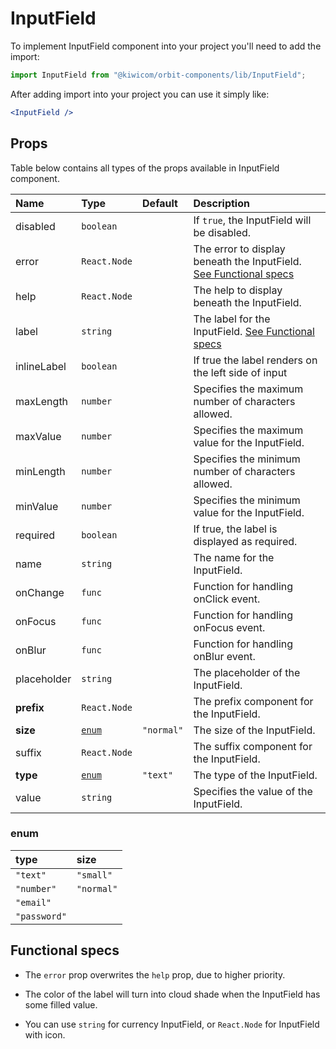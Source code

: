 # InputField
To implement InputField component into your project you'll need to add the import:
```jsx
import InputField from "@kiwicom/orbit-components/lib/InputField";
```
After adding import into your project you can use it simply like:
```jsx
<InputField />
```
## Props
Table below contains all types of the props available in InputField component.

| Name          | Type              | Default      | Description                      |
| :------------ | :---------------- | :----------- | :------------------------------- |
| disabled      | `boolean`         |              | If `true`, the InputField will be disabled.
| error         | `React.Node`      |              | The error to display beneath the InputField. [See Functional specs](#functional-specs)
| help          | `React.Node`      |              | The help to display beneath the InputField.
| label         | `string`          |              | The label for the InputField. [See Functional specs](#functional-specs)
| inlineLabel   | `boolean`         |              | If true the label renders on the left side of input
| maxLength     | `number`          |              | Specifies the maximum number of characters allowed.
| maxValue      | `number`          |              | Specifies the maximum value for the InputField.
| minLength     | `number`          |              | Specifies the minimum number of characters allowed.
| minValue      | `number`          |              | Specifies the minimum value for the InputField.
| required      | `boolean`         |              | If true, the label is displayed as required.
| name          | `string`          |              | The name for the InputField.
| onChange      | `func`            |              | Function for handling onClick event.
| onFocus       | `func`            |              | Function for handling onFocus event.
| onBlur        | `func`            |              | Function for handling onBlur event.
| placeholder   | `string`          |              | The placeholder of the InputField.
| **prefix**    | `React.Node`      |              | The prefix component for the InputField. 
| **size**      | [`enum`](#enum)   | `"normal"`   | The size of the InputField.
| suffix        | `React.Node`      |              | The suffix component for the InputField.
| **type**      | [`enum`](#enum)   | `"text"`     | The type of the InputField.
| value         | `string`          |              | Specifies the value of the InputField.

### enum

| type         | size        |
| :----------- | :---------- |
| `"text"`     | `"small"`   |
| `"number"`   | `"normal"`  |
| `"email"`    |
| `"password"` |


## Functional specs
* The `error` prop overwrites the `help` prop, due to higher priority.

* The color of the label will turn into cloud shade when the InputField has some filled value.

* You can use `string` for currency InputField, or `React.Node` for InputField with icon.
